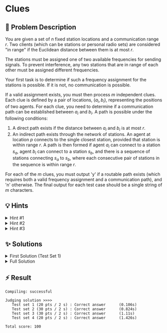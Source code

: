 # Clues

## 📝 Problem Description

You are given a set of $n$ fixed station locations and a communication range $r$. Two clients (which can be stations or personal radio sets) are considered "in range" if the Euclidean distance between them is at most $r$.

The stations must be assigned one of two available frequencies for sending signals. To prevent interference, any two stations that are in range of each other must be assigned different frequencies.

Your first task is to determine if such a frequency assignment for the stations is possible. If it is not, no communication is possible.

If a valid assignment exists, you must then process $m$ independent clues. Each clue is defined by a pair of locations, $(a_i, b_i)$, representing the positions of two agents. For each clue, you need to determine if a communication path can be established between $a_i$ and $b_i$. A path is possible under the following conditions:
1.  A direct path exists if the distance between $a_i$ and $b_i$ is at most $r$.
2.  An indirect path exists through the network of stations. An agent at location $p$ connects to the single closest station, provided that station is within range $r$. A path is then formed if agent $a_i$ can connect to a station $s_a$, agent $b_i$ can connect to a station $s_b$, and there is a sequence of stations connecting $s_a$ to $s_b$, where each consecutive pair of stations in the sequence is within range $r$.

For each of the $m$ clues, you must output 'y' if a routable path exists (which requires both a valid frequency assignment and a communication path), and 'n' otherwise. The final output for each test case should be a single string of $m$ characters.

## 💡 Hints

<details>
<summary>Hint #1</summary>
The problem involves two main checks: one for interference-free frequency assignment and another for connectivity. Let's focus on the first part. The stations have two available frequencies, and any two stations within range $r$ must use different ones. How can you model the relationship between stations based on their distance? What does the two-frequency constraint imply about this model?
</details>
<details>
<summary>Hint #2</summary>
The relationships between stations can be modeled as a graph. Let each station be a vertex. An edge exists between two vertices if the distance between the corresponding stations is at most $r$. The problem of assigning one of two frequencies so that no two adjacent stations share a frequency is a classic graph problem. This is equivalent to checking if the graph can be colored with two colors, which means you need to check if the graph is **bipartite**.
</details>
<details>
<summary>Hint #3</summary>
Constructing the station graph by checking all $O(N^2)$ pairs of stations is too slow. To do this more efficiently, you can use a geometric data structure like a **Delaunay triangulation**. It connects points that are geometrically close. However, be careful: simply including all Delaunay edges with length at most $r$ is **not sufficient**. Two stations might be within range $r$ but not be directly connected by a Delaunay edge. To find all pairs within distance $r$, you must use the triangulation to guide a more thorough search, for instance, by exploring the local neighborhood of each station.
</details>

## ✨ Solutions

<details>
<summary>First Solution (Test Set 1)</summary>

For the first test set, we are given that $m=1$ and the start and end positions of the clue, $a_0$ and $b_0$, are identical. This means connectivity is guaranteed, and the problem reduces to a single question: **can the stations be assigned frequencies without interference?**

### Modeling as a Graph Problem

As described in the hints, this problem can be modeled using a graph. Let each of the $n$ stations be a vertex. We draw an undirected edge between two vertices if the distance between their corresponding stations is less than or equal to the communication range $r$.

The constraint is that any two stations in range of each other must use different frequencies. Since there are only two frequencies available, this is equivalent to asking if we can color the vertices of our graph with two colors such that no two adjacent vertices have the same color. A graph with this property is called a **bipartite graph**.

### Efficient Graph Construction

A naive approach to building this "interference graph" would be to check the distance between every pair of stations, which would take $O(N^2)$ time and be too slow for the given constraints.

We can significantly speed this up using a **Delaunay Triangulation**. This data structure efficiently partitions the space and connects points that are geometric neighbors. While it's true that not all pairs of stations within range $r$ will be connected by an edge in the triangulation, the triangulation provides a highly effective "road map" to find these pairs.

The solution implements a robust search strategy:
1.  Construct a Delaunay triangulation of all station locations.
2.  For each station $u$, perform a search (similar to a Breadth-First Search) starting from $u$ and traversing the edges of the triangulation.
3.  This search explores the neighborhood of $u$. Any station $v$ that is encountered during this search and satisfies `distance(u, v) <= r` is a neighbor of $u$ in our interference graph. An edge $\{u, v\}$ is then added.
4.  By repeating this for every station, we can construct the complete interference graph far more efficiently than the brute-force method.

### Checking for Bipartiteness

Once the graph `G` is constructed, we can check if it is bipartite. A standard algorithm for this involves a graph traversal (like BFS or DFS) that attempts to assign one of two colors to each vertex. If at any point it finds an edge connecting two vertices that must have the same color, the graph is not bipartite. The Boost Graph Library provides a convenient `is_bipartite(G)` function that handles this check for us.

For Test Set 1, if the graph is bipartite, the answer is 'y'; otherwise, it's 'n'.

```cpp
#include <iostream>
#include <vector>
#include <cmath>
#include <string>
#include <set>
#include <queue>

// ===== BOOST INCLUDES AND TYPEDEFS =====
#include <boost/graph/adjacency_list.hpp>
#include <boost/graph/bipartite.hpp>

typedef boost::adjacency_list<boost::vecS, boost::vecS, boost::undirectedS> graph;

// ===== CGAL INCLUDES AND TYPEDEFS =====
#include <CGAL/Exact_predicates_inexact_constructions_kernel.h>
#include <CGAL/Delaunay_triangulation_2.h>
#include <CGAL/Triangulation_vertex_base_with_info_2.h>
#include <CGAL/Triangulation_face_base_2.h>

typedef CGAL::Exact_predicates_inexact_constructions_kernel K;

typedef int                                                    Index;
typedef CGAL::Triangulation_vertex_base_with_info_2<Index,K>   Vb;
typedef CGAL::Triangulation_face_base_2<K>                     Fb;
typedef CGAL::Triangulation_data_structure_2<Vb,Fb>            Tds;
typedef CGAL::Delaunay_triangulation_2<K,Tds>                  Delaunay;

typedef Tds::Vertex_handle          Vertex_handle;
typedef Delaunay::Edge_iterator     Edge_iterator;
typedef Delaunay::Vertex_iterator   Vertex_iterator;
typedef Delaunay::Vertex_circulator Vertex_circulator;

typedef K::Point_2               Point;
typedef std::pair<Point, Index> IPoint;


void solve() {
  // ===== READ INPUT =====
  int n, m, r; std::cin >> n >> m >> r;
  long r_squared = std::pow(r, 2);
  
  std::vector<IPoint> stations; stations.reserve(n);
  std::vector<IPoint> holmes_positions; holmes_positions.reserve(m);
  std::vector<IPoint> watson_positions; watson_positions.reserve(m);
  
  for(int i = 0; i < n; ++i) {
    int x, y; std::cin >> x >> y;
    stations.emplace_back(Point(x, y), i);
  }
  for(int i = 0; i < m; ++i) {
    int a_x, a_y, b_x, b_y; std::cin >> a_x >> a_y >> b_x >> b_y;
    holmes_positions.emplace_back(Point(a_x, a_y), i);
    watson_positions.emplace_back(Point(b_x, b_y), i);
  }
  
  // ===== SOLVE =====
  // Build graph using Triangulation
  // Note, that we are not able to just loop over all edges and keep those who are shorter than r
  // This is because the Triangulation will just give us the edges for the shortest distances "around" each vertex v
  // However, there might be other vertices that still lie in the radius of r
  // but the Triangulation does not directly connect them to v, as there is a closer vertex
  // Therefore, we need to do a BFS from all nodes to determine their connectivity
  Delaunay t;
  t.insert(stations.begin(), stations.end());
  
  graph G(n);
  for (Vertex_iterator v = t.finite_vertices_begin(); v != t.finite_vertices_end(); ++v) {
    // Perform BFS for every Vertex to determine its connectivity
    std::queue<Vertex_handle> q;
    std::set<Vertex_handle> visited;
    
    q.push(v);
    visited.insert(v);
    
    while(!q.empty()) {
      Vertex_handle curr_v = q.front(); q.pop();
      
      // Connect v to curr_v, as only vertices within radius r are pushed to q
      if(v->info() != curr_v->info()) {
        boost::add_edge(v->info(), curr_v->info(), G);
      }
      
      // Iterate over all neighbors and potentially add them to q
      Vertex_circulator neighbor_v = t.incident_vertices(curr_v);
      do {
        if(
            !t.is_infinite(neighbor_v) && // Check if the neighbor is the infinite vertex (happens at boundary)
            visited.find(neighbor_v) == visited.end() && // Check if neighbor has been visited before
            CGAL::squared_distance(v->point(), neighbor_v->point()) <= r_squared // Check if neighbor is close enough
          ) {
            q.push(neighbor_v);
            visited.insert(neighbor_v);
          }
      } while(++neighbor_v != t.incident_vertices(curr_v));
    }
  }
  
  // Check if G is bipartite
  if(!is_bipartite(G)) {
    std::cout << "n" << std::endl;
  } else {
    std::cout << "y" << std::endl;
  }
}

int main() {
  std::ios_base::sync_with_stdio(false);
  
  int n_tests; std::cin >> n_tests;
  while(n_tests--) {
    solve();
  }
}
```
</details>
<details>
<summary>Full Solution</summary>

The full solution combines the interference check with a connectivity check for each clue. The overall algorithm is structured to be highly efficient by pre-computing properties of the station network before processing the individual clues.

### Algorithm Outline

1.  **Build Interference Graph:** Construct the graph of stations where an edge connects stations within distance $r$, using the efficient Delaunay triangulation-based search from the first solution.
2.  **Check for Interference:** Check if this graph is bipartite. If it is **not**, no valid frequency assignment exists. Therefore, no clue can be routed. We can immediately print a string of $m$ 'n's and finish.
3.  **Pre-compute Connectivity:** If the graph is bipartite, a valid frequency assignment exists. The station network is usable. We now need to determine which stations can communicate with each other. Two stations can communicate if there is a path of stations between them. This is equivalent to them being in the same **connected component** of the interference graph. We can pre-compute these components for all stations in one pass using `boost::connected_components`. This gives us a `component_map` array, where `component_map[i]` stores the component ID of station $i$.
4.  **Process Each Clue:** For each clue $(a_i, b_i)$, we check for a routable path:
    *   **Case A: Direct Connection.** First, check if Holmes and Watson are in range of each other directly. If `distance(a_i, b_i) <= r`, a path exists. The answer for this clue is 'y'.
    *   **Case B: Station-Mediated Connection.** If not directly connected, they must use the station network. This requires three conditions to be met simultaneously:
        1.  Holmes must be able to reach the network. Find the station $s_a$ closest to $a_i$. This must satisfy `distance(a_i, s_a) <= r`.
        2.  Watson must be able to reach the network. Find the station $s_b$ closest to $b_i$. This must satisfy `distance(b_i, s_b) <= r`.
        3.  The entry points must be connected. Stations $s_a$ and $s_b$ must be in the same connected component. We can check this in $O(1)$ with our pre-computed map: `component_map[s_a_index] == component_map[s_b_index]`.

        The closest stations can be found efficiently using the `nearest_vertex` method of the Delaunay triangulation. If all three conditions hold, the answer is 'y'.
    *   **Case C: No Connection.** If neither of the above cases apply, no path exists. The answer is 'n'.

This approach is efficient because the expensive graph construction and component analysis are done only once. Each of the $m$ clues can then be processed very quickly.

_Note:_ Using squared distances throughout the implementation avoids costly `sqrt` operations and floating-point precision errors.

```cpp
#include <iostream>
#include <vector>
#include <cmath>
#include <string>
#include <set>
#include <queue>

// ===== BOOST INCLUDES AND TYPEDEFS =====
#include <boost/graph/adjacency_list.hpp>
#include <boost/graph/bipartite.hpp>
#include <boost/graph/connected_components.hpp>

typedef boost::adjacency_list<boost::vecS, boost::vecS, boost::undirectedS> graph;

// ===== CGAL INCLUDES AND TYPEDEFS =====
#include <CGAL/Exact_predicates_inexact_constructions_kernel.h>
#include <CGAL/Delaunay_triangulation_2.h>
#include <CGAL/Triangulation_vertex_base_with_info_2.h>
#include <CGAL/Triangulation_face_base_2.h>

typedef CGAL::Exact_predicates_inexact_constructions_kernel K;

typedef int                                                    Index;
typedef CGAL::Triangulation_vertex_base_with_info_2<Index,K>   Vb;
typedef CGAL::Triangulation_face_base_2<K>                     Fb;
typedef CGAL::Triangulation_data_structure_2<Vb,Fb>            Tds;
typedef CGAL::Delaunay_triangulation_2<K,Tds>                  Delaunay;

typedef Tds::Vertex_handle          Vertex_handle;
typedef Delaunay::Edge_iterator     Edge_iterator;
typedef Delaunay::Vertex_iterator   Vertex_iterator;
typedef Delaunay::Vertex_circulator Vertex_circulator;

typedef K::Point_2               Point;
typedef std::pair<Point, Index> IPoint;


void solve() {
  // ===== READ INPUT =====
  int n, m, r; std::cin >> n >> m >> r;
  long r_squared = std::pow(r, 2);
  
  std::vector<IPoint> stations; stations.reserve(n);
  std::vector<IPoint> holmes_positions; holmes_positions.reserve(m);
  std::vector<IPoint> watson_positions; watson_positions.reserve(m);
  
  for(int i = 0; i < n; ++i) {
    int x, y; std::cin >> x >> y;
    stations.emplace_back(Point(x, y), i);
  }
  for(int i = 0; i < m; ++i) {
    int a_x, a_y, b_x, b_y; std::cin >> a_x >> a_y >> b_x >> b_y;
    holmes_positions.emplace_back(Point(a_x, a_y), i);
    watson_positions.emplace_back(Point(b_x, b_y), i);
  }
  
  // ===== SOLVE =====
  // Build graph using Triangulation
  // Note, that we are not able to just loop over all edges and keep those who are shorter than r
  // This is because the Triangulation will just give us the edges for the shortest distances "around" each vertex v
  // However, there might be other vertices that still lie in the radius of r
  // but the Triangulation does not directly connect them to v, as there is a closer vertex
  // Therefore, we need to do a BFS from all nodes to determine their connectivity
  Delaunay t;
  t.insert(stations.begin(), stations.end());
  
  graph G(n);
  for (Vertex_iterator v = t.finite_vertices_begin(); v != t.finite_vertices_end(); ++v) {
    // Perform BFS for every Vertex to determine its connectivity
    std::queue<Vertex_handle> q;
    std::set<Vertex_handle> visited;
    
    q.push(v);
    visited.insert(v);
    
    while(!q.empty()) {
      Vertex_handle curr_v = q.front(); q.pop();
      
      // Connect v to curr_v, as only vertices within radius r are pushed to q
      if(v->info() != curr_v->info()) {
        boost::add_edge(v->info(), curr_v->info(), G);
      }
      
      // Iterate over all neighbors and potentially add them to q
      Vertex_circulator neighbor_v = t.incident_vertices(curr_v);
      do {
        if(
            !t.is_infinite(neighbor_v) && // Check if the neighbor is the infinite vertex (happens at boundary)
            visited.find(neighbor_v) == visited.end() && // Check if neighbor has been visited before
            CGAL::squared_distance(v->point(), neighbor_v->point()) <= r_squared // Check if neighbor is close enough
          ) {
            q.push(neighbor_v);
            visited.insert(neighbor_v);
          }
      } while(++neighbor_v != t.incident_vertices(curr_v));
    }
  }
  
  // Check if G is bipartite. If not early termination
  if(!is_bipartite(G)) {
    std::cout << std::string(m, 'n') << std::endl;
    return;
  } 
  
  // Determine the connected components, to quickly check if a_i and b_i are connected
  std::vector<int> component_map(n);
  boost::connected_components(G, &component_map[0]);
  
  // Check for every pair a_i b_i if they are connected/reachable
  for(int i = 0; i < m; ++i) {
    Point a = holmes_positions[i].first;
    Point b = watson_positions[i].first;
    
    // Check if they are "directly reachable"
    if(CGAL::squared_distance(a, b) <= r_squared) {
      std::cout << "y";
      continue;
    } 
    
    Vertex_handle neighbor_a = t.nearest_vertex(a);
    Vertex_handle neighbor_b = t.nearest_vertex(b);
    
    long dist_a = CGAL::squared_distance(a, neighbor_a->point());
    long dist_b = CGAL::squared_distance(b, neighbor_b->point());

    // Check if a and b are close enough to the stations and if they are in the same component
    if(dist_a <= r_squared && dist_b <= r_squared && 
       component_map[neighbor_a->info()] == component_map[neighbor_b->info()]) {
        std::cout << "y";   
     } else {
        std::cout << "n";
     }
  }
  std::cout << std::endl;
}

int main() {
  std::ios_base::sync_with_stdio(false);
  
  int n_tests; std::cin >> n_tests;
  while(n_tests--) {
    solve();
  }
}
```
</details>

## ⚡ Result

```plaintext
Compiling: successful

Judging solution >>>>
   Test set 1 (20 pts / 2 s) : Correct answer      (0.106s)
   Test set 2 (30 pts / 2 s) : Correct answer      (0.824s)
   Test set 3 (30 pts / 2 s) : Correct answer      (1.11s)
   Test set 4 (20 pts / 2 s) : Correct answer      (1.426s)

Total score: 100
```